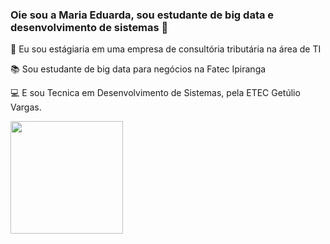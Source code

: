 ### Oie sou a Maria Eduarda, sou estudante de big data e desenvolvimento de sistemas 👋

🚀 Eu sou estágiaria em uma empresa de consultória tributária na área de TI
 
📚 Sou estudante de big data para negócios na Fatec Ipiranga 
 
💻 E sou Tecnica em Desenvolvimento de Sistemas, pela ETEC Getúlio Vargas.

<div align="left">
  <a href="https://github.com/rafaballerini">
  <img height="180em" src="https://github-readme-stats.vercel.app/api?username=dudapichum&show_icons=true&theme=dracula&include_all_commits=true&count_private=true"/>
</div>



